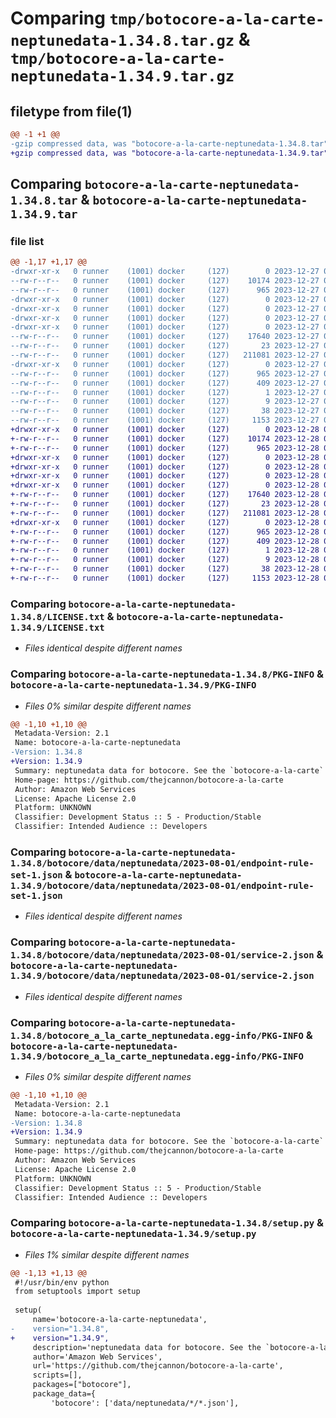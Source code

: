 # Comparing `tmp/botocore-a-la-carte-neptunedata-1.34.8.tar.gz` & `tmp/botocore-a-la-carte-neptunedata-1.34.9.tar.gz`

## filetype from file(1)

```diff
@@ -1 +1 @@
-gzip compressed data, was "botocore-a-la-carte-neptunedata-1.34.8.tar", last modified: Wed Dec 27 01:06:50 2023, max compression
+gzip compressed data, was "botocore-a-la-carte-neptunedata-1.34.9.tar", last modified: Thu Dec 28 01:06:52 2023, max compression
```

## Comparing `botocore-a-la-carte-neptunedata-1.34.8.tar` & `botocore-a-la-carte-neptunedata-1.34.9.tar`

### file list

```diff
@@ -1,17 +1,17 @@
-drwxr-xr-x   0 runner    (1001) docker     (127)        0 2023-12-27 01:06:50.751340 botocore-a-la-carte-neptunedata-1.34.8/
--rw-r--r--   0 runner    (1001) docker     (127)    10174 2023-12-27 01:06:50.000000 botocore-a-la-carte-neptunedata-1.34.8/LICENSE.txt
--rw-r--r--   0 runner    (1001) docker     (127)      965 2023-12-27 01:06:50.751340 botocore-a-la-carte-neptunedata-1.34.8/PKG-INFO
-drwxr-xr-x   0 runner    (1001) docker     (127)        0 2023-12-27 01:06:50.751340 botocore-a-la-carte-neptunedata-1.34.8/botocore/
-drwxr-xr-x   0 runner    (1001) docker     (127)        0 2023-12-27 01:06:50.751340 botocore-a-la-carte-neptunedata-1.34.8/botocore/data/
-drwxr-xr-x   0 runner    (1001) docker     (127)        0 2023-12-27 01:06:50.751340 botocore-a-la-carte-neptunedata-1.34.8/botocore/data/neptunedata/
-drwxr-xr-x   0 runner    (1001) docker     (127)        0 2023-12-27 01:06:50.751340 botocore-a-la-carte-neptunedata-1.34.8/botocore/data/neptunedata/2023-08-01/
--rw-r--r--   0 runner    (1001) docker     (127)    17640 2023-12-27 01:06:29.000000 botocore-a-la-carte-neptunedata-1.34.8/botocore/data/neptunedata/2023-08-01/endpoint-rule-set-1.json
--rw-r--r--   0 runner    (1001) docker     (127)       23 2023-12-27 01:06:29.000000 botocore-a-la-carte-neptunedata-1.34.8/botocore/data/neptunedata/2023-08-01/paginators-1.json
--rw-r--r--   0 runner    (1001) docker     (127)   211081 2023-12-27 01:06:29.000000 botocore-a-la-carte-neptunedata-1.34.8/botocore/data/neptunedata/2023-08-01/service-2.json
-drwxr-xr-x   0 runner    (1001) docker     (127)        0 2023-12-27 01:06:50.751340 botocore-a-la-carte-neptunedata-1.34.8/botocore_a_la_carte_neptunedata.egg-info/
--rw-r--r--   0 runner    (1001) docker     (127)      965 2023-12-27 01:06:50.000000 botocore-a-la-carte-neptunedata-1.34.8/botocore_a_la_carte_neptunedata.egg-info/PKG-INFO
--rw-r--r--   0 runner    (1001) docker     (127)      409 2023-12-27 01:06:50.000000 botocore-a-la-carte-neptunedata-1.34.8/botocore_a_la_carte_neptunedata.egg-info/SOURCES.txt
--rw-r--r--   0 runner    (1001) docker     (127)        1 2023-12-27 01:06:50.000000 botocore-a-la-carte-neptunedata-1.34.8/botocore_a_la_carte_neptunedata.egg-info/dependency_links.txt
--rw-r--r--   0 runner    (1001) docker     (127)        9 2023-12-27 01:06:50.000000 botocore-a-la-carte-neptunedata-1.34.8/botocore_a_la_carte_neptunedata.egg-info/top_level.txt
--rw-r--r--   0 runner    (1001) docker     (127)       38 2023-12-27 01:06:50.751340 botocore-a-la-carte-neptunedata-1.34.8/setup.cfg
--rw-r--r--   0 runner    (1001) docker     (127)     1153 2023-12-27 01:06:50.000000 botocore-a-la-carte-neptunedata-1.34.8/setup.py
+drwxr-xr-x   0 runner    (1001) docker     (127)        0 2023-12-28 01:06:52.346362 botocore-a-la-carte-neptunedata-1.34.9/
+-rw-r--r--   0 runner    (1001) docker     (127)    10174 2023-12-28 01:06:52.000000 botocore-a-la-carte-neptunedata-1.34.9/LICENSE.txt
+-rw-r--r--   0 runner    (1001) docker     (127)      965 2023-12-28 01:06:52.346362 botocore-a-la-carte-neptunedata-1.34.9/PKG-INFO
+drwxr-xr-x   0 runner    (1001) docker     (127)        0 2023-12-28 01:06:52.342362 botocore-a-la-carte-neptunedata-1.34.9/botocore/
+drwxr-xr-x   0 runner    (1001) docker     (127)        0 2023-12-28 01:06:52.342362 botocore-a-la-carte-neptunedata-1.34.9/botocore/data/
+drwxr-xr-x   0 runner    (1001) docker     (127)        0 2023-12-28 01:06:52.342362 botocore-a-la-carte-neptunedata-1.34.9/botocore/data/neptunedata/
+drwxr-xr-x   0 runner    (1001) docker     (127)        0 2023-12-28 01:06:52.342362 botocore-a-la-carte-neptunedata-1.34.9/botocore/data/neptunedata/2023-08-01/
+-rw-r--r--   0 runner    (1001) docker     (127)    17640 2023-12-28 01:06:26.000000 botocore-a-la-carte-neptunedata-1.34.9/botocore/data/neptunedata/2023-08-01/endpoint-rule-set-1.json
+-rw-r--r--   0 runner    (1001) docker     (127)       23 2023-12-28 01:06:26.000000 botocore-a-la-carte-neptunedata-1.34.9/botocore/data/neptunedata/2023-08-01/paginators-1.json
+-rw-r--r--   0 runner    (1001) docker     (127)   211081 2023-12-28 01:06:26.000000 botocore-a-la-carte-neptunedata-1.34.9/botocore/data/neptunedata/2023-08-01/service-2.json
+drwxr-xr-x   0 runner    (1001) docker     (127)        0 2023-12-28 01:06:52.346362 botocore-a-la-carte-neptunedata-1.34.9/botocore_a_la_carte_neptunedata.egg-info/
+-rw-r--r--   0 runner    (1001) docker     (127)      965 2023-12-28 01:06:52.000000 botocore-a-la-carte-neptunedata-1.34.9/botocore_a_la_carte_neptunedata.egg-info/PKG-INFO
+-rw-r--r--   0 runner    (1001) docker     (127)      409 2023-12-28 01:06:52.000000 botocore-a-la-carte-neptunedata-1.34.9/botocore_a_la_carte_neptunedata.egg-info/SOURCES.txt
+-rw-r--r--   0 runner    (1001) docker     (127)        1 2023-12-28 01:06:52.000000 botocore-a-la-carte-neptunedata-1.34.9/botocore_a_la_carte_neptunedata.egg-info/dependency_links.txt
+-rw-r--r--   0 runner    (1001) docker     (127)        9 2023-12-28 01:06:52.000000 botocore-a-la-carte-neptunedata-1.34.9/botocore_a_la_carte_neptunedata.egg-info/top_level.txt
+-rw-r--r--   0 runner    (1001) docker     (127)       38 2023-12-28 01:06:52.346362 botocore-a-la-carte-neptunedata-1.34.9/setup.cfg
+-rw-r--r--   0 runner    (1001) docker     (127)     1153 2023-12-28 01:06:52.000000 botocore-a-la-carte-neptunedata-1.34.9/setup.py
```

### Comparing `botocore-a-la-carte-neptunedata-1.34.8/LICENSE.txt` & `botocore-a-la-carte-neptunedata-1.34.9/LICENSE.txt`

 * *Files identical despite different names*

### Comparing `botocore-a-la-carte-neptunedata-1.34.8/PKG-INFO` & `botocore-a-la-carte-neptunedata-1.34.9/PKG-INFO`

 * *Files 0% similar despite different names*

```diff
@@ -1,10 +1,10 @@
 Metadata-Version: 2.1
 Name: botocore-a-la-carte-neptunedata
-Version: 1.34.8
+Version: 1.34.9
 Summary: neptunedata data for botocore. See the `botocore-a-la-carte` package for more info.
 Home-page: https://github.com/thejcannon/botocore-a-la-carte
 Author: Amazon Web Services
 License: Apache License 2.0
 Platform: UNKNOWN
 Classifier: Development Status :: 5 - Production/Stable
 Classifier: Intended Audience :: Developers
```

### Comparing `botocore-a-la-carte-neptunedata-1.34.8/botocore/data/neptunedata/2023-08-01/endpoint-rule-set-1.json` & `botocore-a-la-carte-neptunedata-1.34.9/botocore/data/neptunedata/2023-08-01/endpoint-rule-set-1.json`

 * *Files identical despite different names*

### Comparing `botocore-a-la-carte-neptunedata-1.34.8/botocore/data/neptunedata/2023-08-01/service-2.json` & `botocore-a-la-carte-neptunedata-1.34.9/botocore/data/neptunedata/2023-08-01/service-2.json`

 * *Files identical despite different names*

### Comparing `botocore-a-la-carte-neptunedata-1.34.8/botocore_a_la_carte_neptunedata.egg-info/PKG-INFO` & `botocore-a-la-carte-neptunedata-1.34.9/botocore_a_la_carte_neptunedata.egg-info/PKG-INFO`

 * *Files 0% similar despite different names*

```diff
@@ -1,10 +1,10 @@
 Metadata-Version: 2.1
 Name: botocore-a-la-carte-neptunedata
-Version: 1.34.8
+Version: 1.34.9
 Summary: neptunedata data for botocore. See the `botocore-a-la-carte` package for more info.
 Home-page: https://github.com/thejcannon/botocore-a-la-carte
 Author: Amazon Web Services
 License: Apache License 2.0
 Platform: UNKNOWN
 Classifier: Development Status :: 5 - Production/Stable
 Classifier: Intended Audience :: Developers
```

### Comparing `botocore-a-la-carte-neptunedata-1.34.8/setup.py` & `botocore-a-la-carte-neptunedata-1.34.9/setup.py`

 * *Files 1% similar despite different names*

```diff
@@ -1,13 +1,13 @@
 #!/usr/bin/env python
 from setuptools import setup
 
 setup(
     name='botocore-a-la-carte-neptunedata',
-    version="1.34.8",
+    version="1.34.9",
     description='neptunedata data for botocore. See the `botocore-a-la-carte` package for more info.',
     author='Amazon Web Services',
     url='https://github.com/thejcannon/botocore-a-la-carte',
     scripts=[],
     packages=["botocore"],
     package_data={
         'botocore': ['data/neptunedata/*/*.json'],
```

